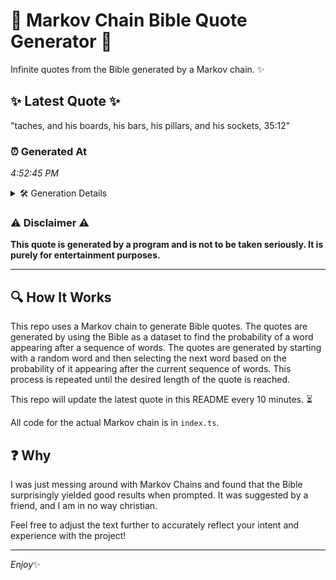 # 📖 Markov Chain Bible Quote Generator 📖

Infinite quotes from the Bible generated by a Markov chain. ✨

## ✨ Latest Quote ✨
"taches, and his boards, his bars, his pillars, and his sockets, 35:12"

### ⏰ Generated At
*4:52:45 PM*

<details>
    <summary>🛠️ Generation Details</summary>
    <p>
        <strong>🌱 Seed:</strong> taches,<br>
        <strong>🔄 Iterations:</strong> 11<br>
        <strong>📜 Context History:</strong><br>[ taches, ]: and<br>[ taches,, and ]: his<br>[ taches,, and, his ]: boards,<br>[ taches,, and, his, boards, ]: his<br>[ taches,, and, his, boards,, his ]: bars,<br>[ taches,, and, his, boards,, his, bars, ]: his<br>[ and, his, boards,, his, bars,, his ]: pillars,<br>[ his, boards,, his, bars,, his, pillars, ]: and<br>[ boards,, his, bars,, his, pillars,, and ]: his<br>[ his, bars,, his, pillars,, and, his ]: sockets,<br>[ bars,, his, pillars,, and, his, sockets, ]: 35:12<br>
    </p>
</details>

### ⚠️ Disclaimer ⚠️
**This quote is generated by a program and is not to be taken seriously. It is purely for entertainment purposes.**

---

## 🔍 How It Works

This repo uses a Markov chain to generate Bible quotes. The quotes are generated by using the Bible as a dataset to find the probability of a word appearing after a sequence of words. The quotes are generated by starting with a random word and then selecting the next word based on the probability of it appearing after the current sequence of words. This process is repeated until the desired length of the quote is reached.

This repo will update the latest quote in this README every 10 minutes. ⏳

All code for the actual Markov chain is in `index.ts`.

## ❓ Why

I was just messing around with Markov Chains and found that the Bible surprisingly yielded good results when prompted. 
It was suggested by a friend, and I am in no way christian.

Feel free to adjust the text further to accurately reflect your intent and experience with the project!

---

*Enjoy*✨
